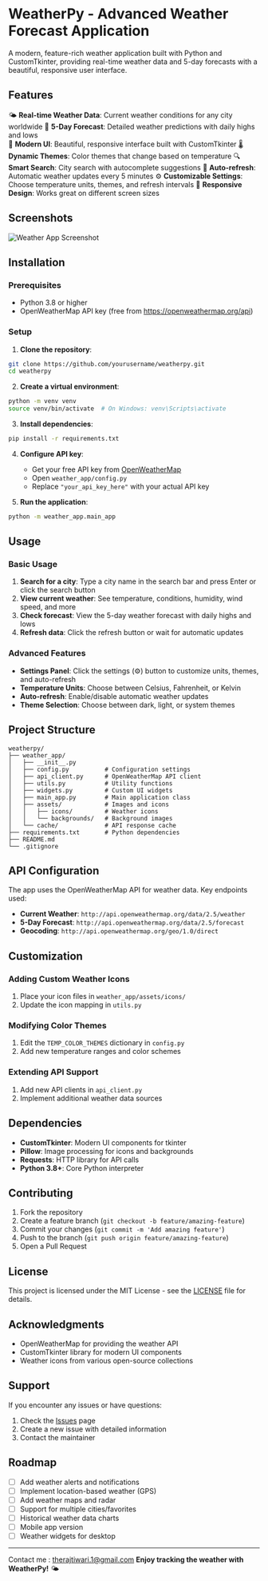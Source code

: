 # WeatherPy - Advanced Weather Forecast Application

A modern, feature-rich weather application built with Python and CustomTkinter, providing real-time weather data and 5-day forecasts with a beautiful, responsive user interface.

## Features

🌤️ **Real-time Weather Data**: Current weather conditions for any city worldwide
📅 **5-Day Forecast**: Detailed weather predictions with daily highs and lows  
🎨 **Modern UI**: Beautiful, responsive interface built with CustomTkinter
🌡️ **Dynamic Themes**: Color themes that change based on temperature
🔍 **Smart Search**: City search with autocomplete suggestions
🔄 **Auto-refresh**: Automatic weather updates every 5 minutes
⚙️ **Customizable Settings**: Choose temperature units, themes, and refresh intervals
📱 **Responsive Design**: Works great on different screen sizes

## Screenshots

![Weather App Screenshot](weather_forcast/assets/screenshot.png)

## Installation

### Prerequisites
- Python 3.8 or higher
- OpenWeatherMap API key (free from https://openweathermap.org/api)

### Setup

1. **Clone the repository**:
```bash
git clone https://github.com/yourusername/weatherpy.git
cd weatherpy
```

2. **Create a virtual environment**:
```bash
python -m venv venv
source venv/bin/activate  # On Windows: venv\Scripts\activate
```

3. **Install dependencies**:
```bash
pip install -r requirements.txt
```

4. **Configure API key**:
   - Get your free API key from [OpenWeatherMap](https://openweathermap.org/api)
   - Open `weather_app/config.py`
   - Replace `"your_api_key_here"` with your actual API key

5. **Run the application**:
```bash
python -m weather_app.main_app
```

## Usage

### Basic Usage
1. **Search for a city**: Type a city name in the search bar and press Enter or click the search button
2. **View current weather**: See temperature, conditions, humidity, wind speed, and more
3. **Check forecast**: View the 5-day weather forecast with daily highs and lows
4. **Refresh data**: Click the refresh button or wait for automatic updates

### Advanced Features
- **Settings Panel**: Click the settings (⚙️) button to customize units, themes, and auto-refresh
- **Temperature Units**: Choose between Celsius, Fahrenheit, or Kelvin
- **Auto-refresh**: Enable/disable automatic weather updates
- **Theme Selection**: Choose between dark, light, or system themes

## Project Structure

```
weatherpy/
├── weather_app/
│   ├── __init__.py
│   ├── config.py          # Configuration settings
│   ├── api_client.py      # OpenWeatherMap API client
│   ├── utils.py           # Utility functions
│   ├── widgets.py         # Custom UI widgets
│   ├── main_app.py        # Main application class
│   ├── assets/            # Images and icons
│   │   ├── icons/         # Weather icons
│   │   └── backgrounds/   # Background images
│   └── cache/             # API response cache
├── requirements.txt       # Python dependencies
├── README.md
└── .gitignore
```

## API Configuration

The app uses the OpenWeatherMap API for weather data. Key endpoints used:

- **Current Weather**: `http://api.openweathermap.org/data/2.5/weather`
- **5-Day Forecast**: `http://api.openweathermap.org/data/2.5/forecast`
- **Geocoding**: `http://api.openweathermap.org/geo/1.0/direct`

## Customization

### Adding Custom Weather Icons
1. Place your icon files in `weather_app/assets/icons/`
2. Update the icon mapping in `utils.py`

### Modifying Color Themes
1. Edit the `TEMP_COLOR_THEMES` dictionary in `config.py`
2. Add new temperature ranges and color schemes

### Extending API Support
1. Add new API clients in `api_client.py`
2. Implement additional weather data sources

## Dependencies

- **CustomTkinter**: Modern UI components for tkinter
- **Pillow**: Image processing for icons and backgrounds  
- **Requests**: HTTP library for API calls
- **Python 3.8+**: Core Python interpreter

## Contributing

1. Fork the repository
2. Create a feature branch (`git checkout -b feature/amazing-feature`)
3. Commit your changes (`git commit -m 'Add amazing feature'`)
4. Push to the branch (`git push origin feature/amazing-feature`)
5. Open a Pull Request

## License

This project is licensed under the MIT License - see the [LICENSE](LICENSE) file for details.

## Acknowledgments

- OpenWeatherMap for providing the weather API
- CustomTkinter library for modern UI components
- Weather icons from various open-source collections

## Support

If you encounter any issues or have questions:

1. Check the [Issues](https://github.com/yourusername/weatherpy/issues) page
2. Create a new issue with detailed information
3. Contact the maintainer

## Roadmap

- [ ] Add weather alerts and notifications
- [ ] Implement location-based weather (GPS)
- [ ] Add weather maps and radar
- [ ] Support for multiple cities/favorites
- [ ] Historical weather data charts
- [ ] Mobile app version
- [ ] Weather widgets for desktop

---
Contact me : therajtiwari.1@gmail.com
**Enjoy tracking the weather with WeatherPy!** 🌤️

